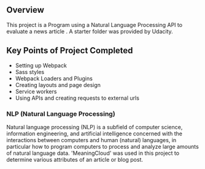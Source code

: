 ## Overview

This project is a Program using a Natural Language Processing API to evaluate a news article . A starter folder was provided by Udacity.

## Key Points of Project Completed

- Setting up Webpack
- Sass styles
- Webpack Loaders and Plugins
- Creating layouts and page design
- Service workers
- Using APIs and creating requests to external urls

### NLP (Natural Language Processing)

Natural language processing (NLP) is a subfield of computer science, information engineering, and artificial intelligence concerned with the interactions between computers and human (natural) languages, in particular how to program computers to process and analyze large amounts of natural language data.
'MeaningCloud' was used in this project to determine various attributes of an article or blog post.
